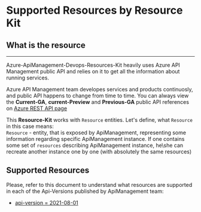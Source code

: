 # Supported Resources by Resource Kit

## What is the resource
---
Azure-ApiManagement-Devops-Resources-Kit heavily uses Azure API Management public API and relies on it to get all the information about running services.

Azure API Management team developes services and products continuosly, and public API happens to change from time to time. You can always view the **Current-GA**, **current-Preview** and **Previous-GA** public API references on [Azure REST API page](https://docs.microsoft.com/en-us/rest/api/apimanagement/)

This **Resource-Kit** works with `Resource` entities. Let's define, what `Resource` in this case means:  
`Resource` - entity, that is exposed by ApiManagement, representing some information regarding specific ApiManagement instance. If one contains some set of `resources` describing ApiManagement instance, he\she can recreate another instance one by one (with absolutely the same resources)

## Supported Resources 
Please, refer to this document to understand what resources are supported in each of the Api-Versions published by ApiManagement team:

- [api-version = 2021-08-01](./2021-08-01.md)